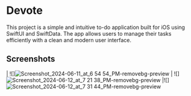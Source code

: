 # Devote

This project is a simple and intuitive to-do application built for iOS using SwiftUI and SwiftData. The app allows users to manage their tasks efficiently with a clean and modern user interface.


## Screenshots

| ![]![Screenshot_2024-06-11_at_6 54 54_PM-removebg-preview](https://github.com/hrsshopnil/Devote/assets/89196977/39b1fd97-c593-4ad2-b554-4be95cf05104) | ![]![Screenshot_2024-06-12_at_7 21 38_PM-removebg-preview](https://github.com/hrsshopnil/Devote/assets/89196977/84fe439d-8f5e-4dac-b398-b0b6f17ca720) |![] ![Screenshot_2024-06-12_at_7 31 44_PM-removebg-preview](https://github.com/hrsshopnil/Devote/assets/89196977/7f4fb7ff-37c1-4503-81a8-4292c16a6976)
